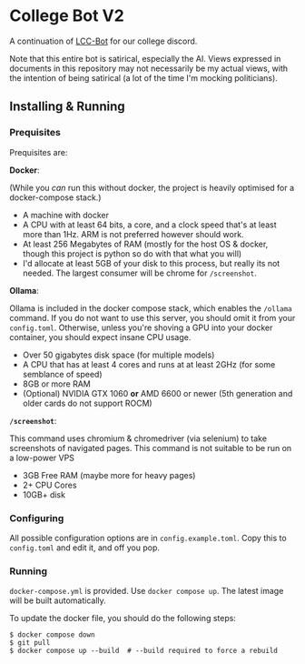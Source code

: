 # College Bot V2

A continuation of [LCC-Bot](http://github.com/nexy7574/LCC-Bot.git) for our college discord.

Note that this entire bot is satirical, especially the AI. Views expressed in documents in this repository may not necessarily be
my actual views, with the intention of being satirical (a lot of the time I'm mocking politicians).

## Installing & Running

### Prequisites

Prequisites are:

**Docker**:

(While you *can* run this without docker, the project is heavily optimised for a docker-compose stack.)

* A machine with docker
* A CPU with at least 64 bits, a core, and a clock speed that's at least more than 1Hz. ARM is not preferred however should work.
* At least 256 Megabytes of RAM (mostly for the host OS & docker, though this project is python so do with that what you will)
* I'd allocate at least 5GB of your disk to this process, but really its not needed. The largest consumer will be chrome for `/screenshot`.

**Ollama**:

Ollama is included in the docker compose stack, which enables the `/ollama` command.
If you do not want to use this server, you should omit it from your `config.toml`. Otherwise, unless you're shoving a GPU into your docker container,
you should expect insane CPU usage.

* Over 50 gigabytes disk space (for multiple models)
* A CPU that has at least 4 cores and runs at at least 2GHz (for some semblance of speed)
* 8GB or more RAM
* (Optional) NVIDIA GTX 1060 **or** AMD 6600 or newer (5th generation and older cards do not support ROCM)

**`/screenshot`**:

This command uses chromium & chromedriver (via selenium) to take screenshots of navigated pages.
This command is not suitable to be run on a low-power VPS

* 3GB Free RAM (maybe more for heavy pages)
* 2+ CPU Cores
* 10GB+ disk

### Configuring

All possible configuration options are in `config.example.toml`. Copy this to `config.toml` and edit it, and off you pop.

### Running

`docker-compose.yml` is provided. Use `docker compose up`. The latest image will be built automatically.

To update the docker file, you should do the following steps:

```shell
$ docker compose down
$ git pull
$ docker compose up --build  # --build required to force a rebuild
```
